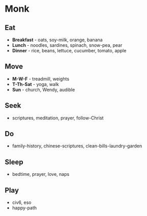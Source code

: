 # Monk

## Eat
* **Breakfast** - oats, soy-milk, orange, banana
* **Lunch** - noodles, sardines, spinach, snow-pea, pear
* **Dinner** - rice, beans, lettuce, cucumber, tomato, apple

## Move
* **M-W-F** - treadmill, weights
* **T-Th-Sat** - yoga, walk 
* **Sun** - church, Wendy, audible

## Seek
* scriptures, meditation, prayer, follow-Christ

## Do
* family-history, chinese-scriptures, clean-bills-laundry-garden

## Sleep
* bedtime, prayer, love, naps

## Play
* civ6, eso
* happy-path



